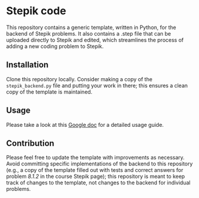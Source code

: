 # Stepik code

This repository contains a generic template, written in Python,
for the backend of Stepik problems. It also contains a .step file
that can be uploaded directly to Stepik and edited, which streamlines
the process of adding a new coding problem to Stepik.

## Installation

Clone this repository locally. Consider making a copy of the `stepik_backend.py`
file and putting your work in there; this ensures a clean copy of the template
is maintained.

## Usage

Please take a look at this [Google doc](https://docs.google.com/document/d/14o13L9Mvg-zMp1JQFzt08TIAi8gjIu3vpgOWPpe68XE/edit#heading=h.8k3ipcbozllc)
for a detailed usage guide.

## Contribution

Please feel free to update the template with improvements as necessary.
Avoid committing specific implementations of the backend to this repository
(e.g., a copy of the template filled out with tests and correct answers for
problem *8.1.2* in the course Stepik page); this repository is meant to keep
track of changes to the template, not changes to the backend for individual
problems.
